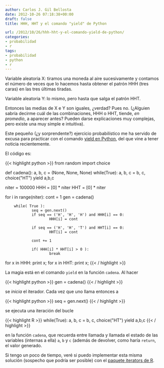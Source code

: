 ```yaml
---
author: Carlos J. Gil Bellosta
date: 2012-10-26 07:18:38+00:00
draft: false
title: HHH, HHT y el comando "yield" de Python

url: /2012/10/26/hhh-hht-y-el-comando-yield-de-python/
categories:
- probabilidad
- r
tags:
- probabilidad
- python
- r
---
```


Variable aleatoria X: tiramos una moneda al aire sucesivamente y contamos el número de veces que lo hacemos hasta obtener el patrón HHH (tres caras) en las tres últimas tiradas.

Variable aleatoria Y: lo mismo, pero hasta que salga el patrón HHT.

Entonces las medias de X e Y son iguales, ¿verdad? Pues no. (¿Alguien sabría decirme cuál de las combinaciones, HHH o HHT, tiende, _en promedio_, a aparecer antes? Pueden darse explicaciones muy complejas, pero existe una muy simple e intuitiva).

Este pequeño (¿y sorprendente?) ejercicio probabilístico me ha servido de excusa para practicar con el comando [yield en Python](http://stackoverflow.com/questions/231767/the-python-yield-keyword-explained), del que vine a tener noticia recientemente.

El código es:

{{< highlight python >}}
from random import choice

def cadena():
        a, b, c = (None, None, None)
        while(True):
                a, b, c = b, c, choice("HT")
                yield a,b,c

niter = 100000
HHH = [0] * niter
HHT = [0] * niter

for i in range(niter):
        cont = 1
        gen = cadena()

        while( True ):
                seq = gen.next()
                if seq == ('H', 'H', 'H') and HHH[i] == 0:
                        HHH[i] = cont

                if seq == ('H', 'H', 'T') and HHT[i] == 0:
                        HHT[i] = cont

                cont += 1

                if( HHH[i] * HHT[i] > 0 ):
                        break

for x in HHH:
        print x;
for x in HHT:
        print x;
{{< / highlight >}}

La magia está en el comando `yield` en la función `cadena`. Al hacer

{{< highlight python >}}
gen = cadena()
{{< / highlight >}}

se _inicia_ el iterador. Cada vez que uno llama entonces a

{{< highlight python >}}
seq = gen.next()
{{< / highlight >}}

se ejecuta una iteración del bucle

{{< highlight R >}}
while(True):
        a, b, c = b, c, choice("HT")
        yield a,b,c
{{< / highlight >}}

en la función `cadena`, que recuerda entre llamada y llamada el estado de las variables (internas a ella) `a`, `b` y `c` (además de devolver, como haría `return`, el valor generado.

Si tengo un poco de tiempo, veré si puedo implementar esta misma solucíón (sospecho que podría ser posible) con el [paquete iterators de R](http://cran.r-project.org/web/packages/iterators/index.html).
